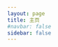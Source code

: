 ```yaml
---
layout: page
title: 主页
#navbar: false
sidebar: false
---
```


<script setup>
import Home from './Home.vue'
</script>

<Home/>

